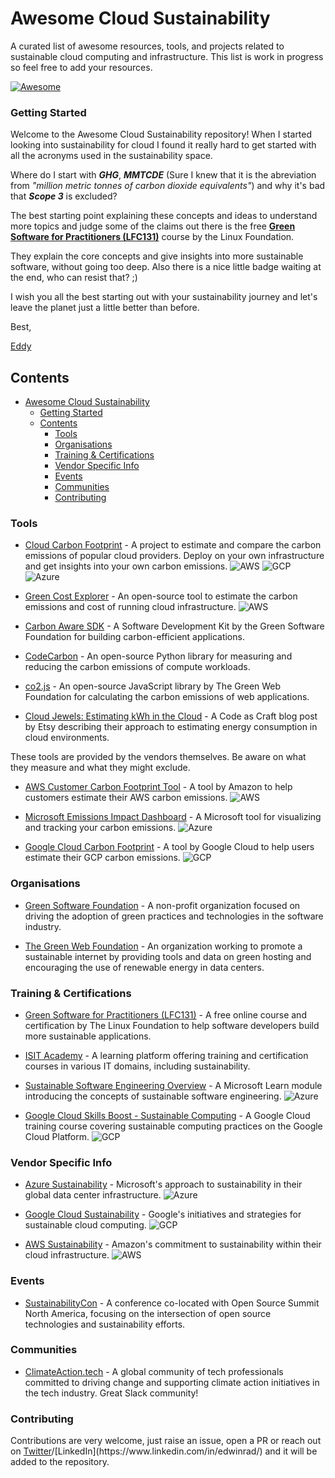 # Awesome Cloud Sustainability

A curated list of awesome resources, tools, and projects related to sustainable cloud computing and infrastructure.
This list is work in progress so feel free to add your resources.

[![Awesome](https://awesome.re/badge.svg)](https://awesome.re)

### Getting Started

Welcome to the Awesome Cloud Sustainability repository!
When I started looking into sustainability for cloud I found it really hard to get started with all the acronyms used in the sustainability space. 

Where do I start with ***GHG***, ***MMTCDE*** (Sure I knew that it is the abreviation from *"million metric tonnes of carbon dioxide equivalents"*) and why it's bad that ***Scope 3*** is excluded?

The best starting point explaining these concepts and ideas to understand more topics and judge some of the claims out there is the free **[Green Software for Practitioners (LFC131)](https://training.linuxfoundation.org/training/green-software-for-practitioners-lfc131/)** course by the Linux Foundation.

They explain the core concepts and give insights into more sustainable software, without going too deep. 
Also there is a nice little badge waiting at the end, who can resist that? ;) 

I wish you all the best starting out with your sustainability journey and let's leave the planet just a little better than before.

Best,

[Eddy](https://twitter.com/edwin4_)

## Contents

- [Awesome Cloud Sustainability](#awesome-cloud-sustainability)
    - [Getting Started](#getting-started)
  - [Contents](#contents)
    - [Tools](#tools)
    - [Organisations](#organisations)
    - [Training \& Certifications](#training--certifications)
    - [Vendor Specific Info](#vendor-specific-info)
    - [Events](#events)
    - [Communities](#communities)
    - [Contributing](#contributing)
  
### Tools
- [Cloud Carbon Footprint](https://www.cloudcarbonfootprint.org/) - A project to estimate and compare the carbon emissions of popular cloud providers. Deploy on your own infrastructure and get insights into your own carbon emissions.
![AWS](https://img.shields.io/badge/AWS-orange?style=flat-square) ![GCP](https://img.shields.io/badge/GCP-9cf?style=flat-square) ![Azure](https://img.shields.io/badge/Azure-blue?style=flat-square)

- [Green Cost Explorer](https://github.com/thegreenwebfoundation/green-cost-explorer) - An open-source tool to estimate the carbon emissions and cost of running cloud infrastructure. ![AWS](https://img.shields.io/badge/AWS-orange?style=flat-square)

- [Carbon Aware SDK](https://github.com/Green-Software-Foundation/carbon-aware-sdk) - A Software Development Kit by the Green Software Foundation for building carbon-efficient applications.

- [CodeCarbon](https://codecarbon.io/) - An open-source Python library for measuring and reducing the carbon emissions of compute workloads.

- [co2.js](https://github.com/thegreenwebfoundation/co2.js/) - An open-source JavaScript library by The Green Web Foundation for calculating the carbon emissions of web applications.

- [Cloud Jewels: Estimating kWh in the Cloud](https://www.etsy.com/codeascraft/cloud-jewels-estimating-kwh-in-the-cloud/) - A Code as Craft blog post by Etsy describing their approach to estimating energy consumption in cloud environments.


These tools are provided by the vendors themselves. Be aware on what they measure and what they might exclude. 
- [AWS Customer Carbon Footprint Tool](https://aws.amazon.com/aws-cost-management/aws-customer-carbon-footprint-tool/) - A tool by Amazon to help customers estimate their AWS carbon emissions. ![AWS](https://img.shields.io/badge/AWS-orange?style=flat-square)

- [Microsoft Emissions Impact Dashboard](https://www.microsoft.com/en-us/sustainability/emissions-impact-dashboard) - A Microsoft tool for visualizing and tracking your carbon emissions. ![Azure](https://img.shields.io/badge/Azure-blue?style=flat-square) 

- [Google Cloud Carbon Footprint](https://cloud.google.com/carbon-footprint) - A tool by Google Cloud to help users estimate their GCP carbon emissions. ![GCP](https://img.shields.io/badge/GCP-9cf?style=flat-square) 


### Organisations
- [Green Software Foundation](https://greensoftware.foundation/) - A non-profit organization focused on driving the adoption of green practices and technologies in the software industry.

- [The Green Web Foundation](https://www.thegreenwebfoundation.org/) - An organization working to promote a sustainable internet by providing tools and data on green hosting and encouraging the use of renewable energy in data centers.
### Training & Certifications
- [Green Software for Practitioners (LFC131)](https://training.linuxfoundation.org/training/green-software-for-practitioners-lfc131/) - A free online course and certification by The Linux Foundation to help software developers build more sustainable applications.

- [ISIT Academy](https://www.isit-academy.org/) - A learning platform offering training and certification courses in various IT domains, including sustainability.

- [Sustainable Software Engineering Overview](https://learn.microsoft.com/en-us/training/modules/sustainable-software-engineering-overview/) - A Microsoft Learn module introducing the concepts of sustainable software engineering. ![Azure](https://img.shields.io/badge/Azure-blue?style=flat-square) 

- [Google Cloud Skills Boost - Sustainable Computing](https://www.cloudskillsboost.google/focuses/32138?parent=catalog) - A Google Cloud training course covering sustainable computing practices on the Google Cloud Platform. ![GCP](https://img.shields.io/badge/GCP-9cf?style=flat-square) 

### Vendor Specific Info
- [Azure Sustainability](https://azure.microsoft.com/en-us/explore/global-infrastructure/sustainability/) - Microsoft's approach to sustainability in their global data center infrastructure. ![Azure](https://img.shields.io/badge/Azure-blue?style=flat-square) 

- [Google Cloud Sustainability](https://cloud.google.com/sustainability) - Google's initiatives and strategies for sustainable cloud computing. ![GCP](https://img.shields.io/badge/GCP-9cf?style=flat-square)

- [AWS Sustainability](https://aws.amazon.com/sustainability/) - Amazon's commitment to sustainability within their cloud infrastructure. ![AWS](https://img.shields.io/badge/AWS-orange?style=flat-square)

### Events
- [SustainabilityCon](https://events.linuxfoundation.org/open-source-summit-north-america/about/sustainabilitycon/) - A conference co-located with Open Source Summit North America, focusing on the intersection of open source technologies and sustainability efforts.

### Communities
- [ClimateAction.tech](https://climateaction.tech/) - A global community of tech professionals committed to driving change and supporting climate action initiatives in the tech industry. Great Slack community!


### Contributing
Contributions are very welcome, just raise an issue, open a PR or reach out on [Twitter](https://twitter.com/edwin4_)/[LinkedIn](https://www.linkedin.com/in/edwinrad/) and it will be added to the repository. 
 
